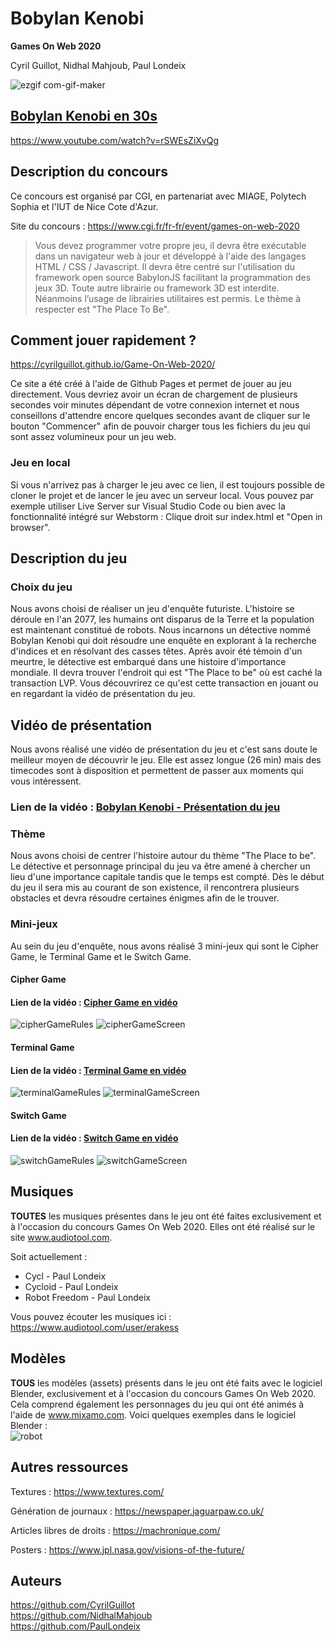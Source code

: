# Bobylan Kenobi

**Games On Web 2020**


Cyril Guillot, Nidhal Mahjoub, Paul Londeix

![ezgif com-gif-maker](https://user-images.githubusercontent.com/43046614/76575799-8c62b900-64c0-11ea-8dd6-e75c336a28b7.gif)

## [Bobylan Kenobi en 30s](https://www.youtube.com/watch?v=rSWEsZiXvQg)

https://www.youtube.com/watch?v=rSWEsZiXvQg

## Description du concours

Ce concours est organisé par CGI, en partenariat avec MIAGE, Polytech Sophia et l'IUT de Nice Cote d'Azur.

Site du concours :
https://www.cgi.fr/fr-fr/event/games-on-web-2020


> Vous devez programmer votre propre jeu, il devra être exécutable dans un navigateur web à jour et développé à l'aide des langages HTML / CSS / Javascript. Il devra être centré sur l'utilisation du framework open source BabylonJS facilitant la programmation des jeux 3D. Toute autre librairie ou framework 3D est interdite. Néanmoins l’usage de librairies utilitaires est permis. Le thème à respecter est "The Place To Be".



## Comment jouer rapidement ?

https://cyrilguillot.github.io/Game-On-Web-2020/

Ce site a été créé à l'aide de Github Pages et permet de jouer au jeu directement. Vous devriez avoir un écran de chargement de plusieurs secondes voir minutes dépendant de votre connexion internet et nous conseillons d'attendre encore quelques secondes avant de cliquer sur le bouton "Commencer" afin de pouvoir charger tous les fichiers du jeu qui sont assez volumineux pour un jeu web.

### Jeu en local

Si vous n'arrivez pas à charger le jeu avec ce lien, il est toujours possible de cloner le projet et de lancer le jeu avec un serveur local. Vous pouvez par exemple utiliser Live Server sur Visual Studio Code ou bien avec la fonctionnalité intégré sur Webstorm : Clique droit sur index.html et "Open in browser".

## Description du jeu

### Choix du jeu

Nous avons choisi de réaliser un jeu d'enquête futuriste. L'histoire se déroule en l'an 2077, les humains ont disparus de la Terre et la population est maintenant constitué de robots. Nous incarnons un détective nommé Bobylan Kenobi qui doit résoudre une enquête en explorant à la recherche d'indices et en résolvant des casses têtes. Après avoir été témoin d'un meurtre, le détective est embarqué dans une histoire d'importance mondiale. Il devra trouver l'endroit qui est "The Place to be" où est caché la transaction LVP. Vous découvrirez ce qu'est cette transaction en jouant ou en regardant la vidéo de présentation du jeu.

## Vidéo de présentation

Nous avons réalisé une vidéo de présentation du jeu et c'est sans doute le meilleur moyen de découvrir le jeu. Elle est assez longue (26 min) mais des timecodes sont à disposition et permettent de passer aux moments qui vous intéressent.


### Lien de la vidéo : [Bobylan Kenobi - Présentation du jeu](https://www.youtube.com/watch?v=ZkZrUFkrdQE)


### Thème

Nous avons choisi de centrer l'histoire autour du thème "The Place to be". Le détective et personnage principal du jeu va être amené à chercher un lieu d'une importance capitale tandis que le temps est compté. Dès le début du jeu il sera mis au courant de son existence, il rencontrera plusieurs obstacles et devra résoudre certaines énigmes afin de le trouver.

### Mini-jeux

Au sein du jeu d'enquête, nous avons réalisé 3 mini-jeux qui sont le Cipher Game, le Terminal Game et le Switch Game.

#### Cipher Game

#### Lien de la vidéo : [Cipher Game en vidéo](https://youtu.be/ZkZrUFkrdQE?t=461)


![cipherGameRules](Game/assets/images/gameplay/cipher3.PNG)
![cipherGameScreen](Game/assets/images/regles/cipherGameRules.png)

#### Terminal Game

#### Lien de la vidéo : [Terminal Game en vidéo](https://youtu.be/ZkZrUFkrdQE?t=818)


![terminalGameRules](Game/assets/images/gameplay/terminal1.PNG)
![terminalGameScreen](Game/assets/images/regles/terminalGameRules.png)

#### Switch Game

#### Lien de la vidéo : [Switch Game en vidéo](https://youtu.be/ZkZrUFkrdQE?t=1062)

![switchGameRules](Game/assets/images/gameplay/switch1.PNG)
![switchGameScreen](Game/assets/images/regles/puzzleGameRules.png)

## Musiques

**TOUTES** les musiques présentes dans le jeu ont été faites exclusivement et à l'occasion du concours Games On Web 2020. Elles ont été réalisé sur le site www.audiotool.com.


Soit actuellement : 
- Cycl - Paul Londeix
- Cycloid - Paul Londeix
- Robot Freedom - Paul Londeix


Vous pouvez écouter les musiques ici : https://www.audiotool.com/user/erakess

## Modèles

**TOUS** les modèles (assets) présents dans le jeu ont été faits avec le logiciel Blender, exclusivement et à l'occasion du concours Games On Web 2020. Cela comprend également les personnages du jeu qui ont été animés à l'aide de www.mixamo.com. Voici quelques exemples dans le logiciel Blender :
<br />
![robot](https://user-images.githubusercontent.com/43007492/84214145-d7da3280-aac2-11ea-8f9e-05e625f6cb6c.png)



## Autres ressources

Textures : https://www.textures.com/


Génération de journaux : https://newspaper.jaguarpaw.co.uk/


Articles libres de droits : https://machronique.com/


Posters : https://www.jpl.nasa.gov/visions-of-the-future/



## Auteurs

https://github.com/CyrilGuillot<br/> 
https://github.com/NidhalMahjoub<br/> 
https://github.com/PaulLondeix<br/> 
